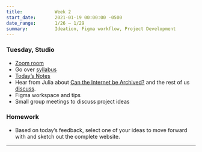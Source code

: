 ```yaml
---
title:            Week 2
start_date:       2021-01-19 00:00:00 -0500
date_range:       1/26 – 1/29
summary:          Ideation, Figma workflow, Project Development
---
```


### Tuesday, Studio

- [Zoom room](https://newschool.zoom.us/my/nikafisher)
- Go over [syllabus](https://docs.google.com/document/d/17OuPptLAPasnHGMydjDuOaV6ugb1K3cYEBHPPsI0GK8/edit?usp=sharing)
- [Today&rsquo;s Notes](https://paper.dropbox.com/doc/S21-CI2-Week-2-Class-1-Cross-platform-Storytelling--BD7~YPC4jYmHG~5hn4gIW8hVAQ-slhL4qyugSGbCWZESQ7kK)
- Hear from Julia about [Can the Internet be Archived?](https://www.newyorker.com/magazine/2015/01/26/cobweb) and the rest of us [discuss](https://paper.dropbox.com/doc/Parsons-Core-Interaction-S21-Reading-Reflections--BDjQoiLRy7BRRDUZrmuPfn0uAQ-WRC1vWjkMj6DPWDHQKuTU).
- Figma workspace and tips
- Small group meetings to discuss project ideas


### Homework
- Based on today&rsquo;s feedback, select one of your ideas to move forward with and sketch out the complete website. 

---
